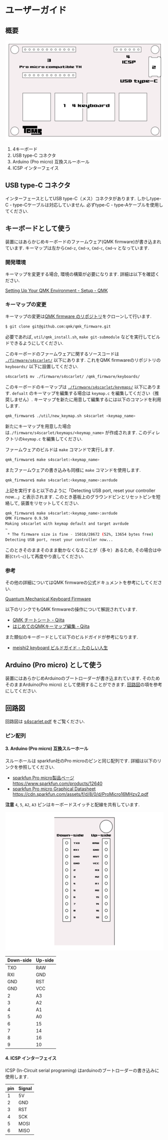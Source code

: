 # ユーザーガイド

## 概要

![overview](./overview.svg)

1. 4キーボード
2. USB type-C コネクタ
3. Arduino (Pro micro) 互換スルーホール
4. ICSP インターフェイス

## USB type-C コネクタ

インターフェースとしてUSB type-C（メス）コネクタがあります. しかしtype-C - type-Cケーブルは対応していません. 必ずtype-C - type-Aケーブルを使用してください.

## キーボードとして使う

装置にはあらかじめキーボードのファームウェア(QMK firmware)が書き込まれています. キーマップは左から`Cmd`-`z`, `Cmd`-`x`, `Cmd`-`c`, `Cmd`-`v` となっています.

### 開発環境

キーマップを変更する場合, 環境の構築が必要になります. 詳細は以下を確認ください.

[Setting Up Your QMK Environment - Setup - QMK](https://beta.docs.qmk.fm/tutorial/newbs_getting_started#setting-up-your-qmk-environment)

### キーマップの変更

キーマップの変更は[QMK firmware のリポジトリ](https://github.com/qmk/qmk_firmware)をクローンして行います.

```bash
$ git clone git@github.com:qmk/qmk_firmware.git
```

必要であれば, `util/qmk_install.sh`, `make git-submodule`  などを実行してビルドできるようにしてください.

このキーボードのファームウェアに関するソースコードは [`./firmware/s4scarlet/`](../firmware/s4scarlet) 以下にあります. これをQMK firmwareのリポジトリの `keyboards/` 以下に設置してください.

```bash
s4scarlet$ mv ./firmware/s4scarlet/ /qmk_firmware/keyboards/
```

このキーボードのキーマップは [`./firmware/s4scarlet/keymaps/`](../firmware/s4scarlet/keymaps) 以下にあります. `defualt` のキーマップを編集する場合は `keymap.c` を編集してください（推奨しません）. キーマップを新たに用意して編集するには以下のコマンドを利用します.

```bash
qmk_firmware$ ./util/new_keymap.sh s4scarlet <keymap_name>
```

新たにキーマップを用意した場合は`./firmware/s4scarlet/keymaps/<keymap_name>` が作成されます. このディレクトリの`keymap.c` を編集してください.

ファームウェアのビルドは `make` コマンドで実行します.

```bash
qmk_firmware$ make s4scarlet:<keymap_name>
```

またファームウェアの書き込みも同様に `make` コマンドを使用します.

```bash
qmk_firmware$ make s4scarlet:<keymap_name>:avrdude
```

上記を実行すると以下のように「Detecting USB port, reset your controller now...」と表示されます. このとき基板上のグラウンドピンとリセットピンを短絡して, 装置をリセットしてください.

```bash
qmk_firmware$ make s4scarlet:<keymap_name>:avrdude
QMK Firmware 0.9.50
Making s4scarlet with keymap default and target avrdude
~
 * The firmware size is fine - 15018/28672 (52%, 13654 bytes free)
Detecting USB port, reset your controller now...
```

このときそのままそのまま動かなくなることが（多々）あるため, その場合は中断(`Ctrl`-`c`)して再度やり直してください.

### 参考

その他の詳細についてはQMK firmwareの公式ドキュメントを参考にしてください.

[Quantum Mechanical Keyboard Firmware](https://docs.qmk.fm/#/?id=quantum-mechanical-keyboard-firmware)

以下のリンクでもQMK firmwareの操作について解説されています.

- [QMK チートシート - Qiita](https://qiita.com/rai_suta/items/0376ed4ce6498bb85770)
- [はじめてのQMKキーマップ編集 - Qiita](https://qiita.com/marksard/items/9317949ce1da327f7436)

また類似のキーボードとして以下のビルドガイドが参考になります.

- [meishi2 keyboard ビルドガイド - たのしい人生](https://biacco42.hatenablog.com/entry/2019/08/10/185624)

## Arduino (Pro micro) として使う

装置にはあらかじめArduinoのブートローダーが書き込まれています. そのためそのままArduino(Pro micro) として使用することができます. [回路図](#sch)の項を参考にしてください.

## 回路図<a name="sch"></a>

回路図は [s4scarlet.pdf](../pcb/s4scarlet.pdf) をご覧ください.

### ピン配列

#### 3. Arduino (Pro micro) 互換スルーホール

スルーホールは sparkfun社のPro microのピンと同じ配列です. 詳細は以下のリンクを参照してください.

- [sparkfun Pro micro製品ページ](https://www.sparkfun.com/products/12640)
    https://www.sparkfun.com/products/12640
- [sparkfun Pro micro Graphical Datasheet](https://cdn.sparkfun.com/assets/f/d/8/0/d/ProMicro16MHzv2.pdf)
    https://cdn.sparkfun.com/assets/f/d/8/0/d/ProMicro16MHzv2.pdf

**注意** `4`, `5`, `A2`, `A3` ピンはキーボードスイッチと配線を共有しています.

![Pro micro compatible pin assign](./pin_assign_promicro.svg)

| Down-side | Up-side |
| --------- | ------- |
| TXO       | RAW     |
| RXI       | GND     |
| GND       | RST     |
| GND       | VCC     |
| 2         | A3      |
| 3         | A2      |
| 4         | A1      |
| 5         | A0      |
| 6         | 15      |
| 7         | 14      |
| 8         | 16      |
| 9         | 10      |

#### 4. ICSP インターフェイス

ICSP (In-Circuit serial programing) はarduinoのブートローダーの書き込みに使用します.

| pin  | Signal |
| ---- | ------ |
| 1    | 5V     |
| 2    | GND    |
| 3    | RST    |
| 4    | SCK    |
| 5    | MOSI   |
| 6    | MISO   |

## 

